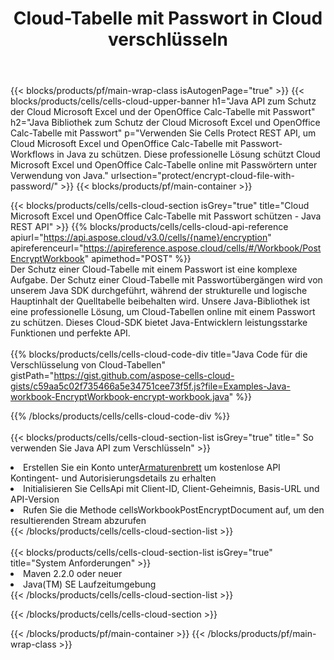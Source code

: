 ﻿---
title:  Cloud-Tabelle mit Passwort in Cloud verschlüsseln
description: Cloud-APIs und SDKs zum Schutz von Microsoft Excel und OpenOffice Calc. Verschlüsseln Sie die Cloud-Tabelle mit einem Passwort durch die Cells Cloud API. SDK unterstützt verschiedene Entwicklungssprachen. Dazu gehören Android, C#, Go, Java, NodeJS, Perl, PHP, Python, Ruby und Swift.
url: /de/java/protect/encrypt-cloud-file-with-password/
---
{{< blocks/products/pf/main-wrap-class isAutogenPage="true" >}}
{{< blocks/products/cells/cells-cloud-upper-banner h1="Java API zum Schutz der Cloud Microsoft Excel und der OpenOffice Calc-Tabelle mit Passwort" h2="Java Bibliothek zum Schutz der Cloud Microsoft Excel und OpenOffice Calc-Tabelle mit Passwort" p="Verwenden Sie Cells Protect REST API, um Cloud Microsoft Excel und OpenOffice Calc-Tabelle mit Passwort-Workflows in Java zu schützen. Diese professionelle Lösung schützt Cloud Microsoft Excel und OpenOffice Calc-Tabelle online mit Passwörtern unter Verwendung von Java." urlsection="protect/encrypt-cloud-file-with-password/" >}}
{{< blocks/products/pf/main-container >}}

{{< blocks/products/cells/cells-cloud-section isGrey="true" title="Cloud Microsoft Excel und OpenOffice Calc-Tabelle mit Passwort schützen - Java REST API" >}}
{{% blocks/products/cells/cells-cloud-api-reference apiurl="https://api.aspose.cloud/v3.0/cells/{name}/encryption" apireferenceurl="https://apireference.aspose.cloud/cells/#/Workbook/PostEncryptWorkbook" apimethod="POST" %}}
<br/>
Der Schutz einer Cloud-Tabelle mit einem Passwort ist eine komplexe Aufgabe. Der Schutz einer Cloud-Tabelle mit Passwortübergängen wird von unserem Java SDK durchgeführt, während der strukturelle und logische Hauptinhalt der Quelltabelle beibehalten wird. Unsere Java-Bibliothek ist eine professionelle Lösung, um Cloud-Tabellen online mit einem Passwort zu schützen. Dieses Cloud-SDK bietet Java-Entwicklern leistungsstarke Funktionen und perfekte API.
<br/>
<br/>
{{% blocks/products/cells/cells-cloud-code-div title="Java Code für die Verschlüsselung von Cloud-Tabellen" gistPath="https://gist.github.com/aspose-cells-cloud-gists/c59aa5c02f735466a5e34751cee73f5f.js?file=Examples-Java-workbook-EncryptWorkbook-encrypt-workbook.java" %}}
  
{{% /blocks/products/cells/cells-cloud-code-div %}}
<br/>
<br/>
{{< blocks/products/cells/cells-cloud-section-list isGrey="true" title=" So verwenden Sie Java API zum Verschlüsseln" >}}
<li> Erstellen Sie ein Konto unter<a href="https://dashboard.aspose.cloud/">Armaturenbrett</a> um kostenlose API Kontingent- und Autorisierungsdetails zu erhalten</li>
<li>Initialisieren Sie CellsApi mit Client-ID, Client-Geheimnis, Basis-URL und API-Version</li>
<li>Rufen Sie die Methode cellsWorkbookPostEncryptDocument auf, um den resultierenden Stream abzurufen</li>
{{< /blocks/products/cells/cells-cloud-section-list >}}
<br/>
<br/>
{{< blocks/products/cells/cells-cloud-section-list isGrey="true" title="System Anforderungen" >}}
<li>Maven 2.2.0 oder neuer</li>
<li>Java(TM) SE Laufzeitumgebung</li>
{{< /blocks/products/cells/cells-cloud-section-list >}}

{{< /blocks/products/cells/cells-cloud-section >}}

{{< /blocks/products/pf/main-container >}}
{{< /blocks/products/pf/main-wrap-class >}}
